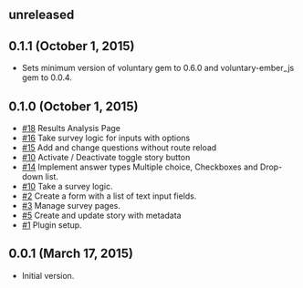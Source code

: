 ## unreleased ##

## 0.1.1 (October 1, 2015) ##

* Sets minimum version of voluntary gem to 0.6.0 and voluntary-ember_js gem to 0.0.4.

## 0.1.0 (October 1, 2015) ##

* [#18](https://github.com/volontariat/voluntary_survey/issues/18) Results Analysis Page
* [#16](https://github.com/volontariat/voluntary_survey/issues/16) Take survey logic for inputs with options
* [#15](https://github.com/volontariat/voluntary_survey/issues/15) Add and change questions without route reload
* [#10](https://github.com/volontariat/voluntary_survey/issues/11) Activate / Deactivate toggle story button
* [#14](https://github.com/volontariat/voluntary_survey/issues/14) Implement answer types Multiple choice, Checkboxes and Drop-down list.
* [#10](https://github.com/volontariat/voluntary_survey/issues/10) Take a survey logic.
* [#2](https://github.com/volontariat/voluntary_survey/issues/2) Create a form with a list of text input fields.
* [#3](https://github.com/volontariat/voluntary_survey/issues/3) Manage survey pages.
* [#5](https://github.com/volontariat/voluntary_survey/issues/5) Create and update story with metadata
* [#1](https://github.com/volontariat/voluntary_survey/issues/1) Plugin setup.

## 0.0.1 (March 17, 2015) ##

* Initial version.